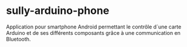 # sully-arduino-phone

Application pour smartphone Android permettant le contrôle d´une carte Arduino et de ses différents composants grâce à une communication en Bluetooth.
